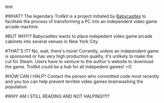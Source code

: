 test

#WHAT?
The legendary Trollkit is a project initiated by [Babycastles](http://babycastles.com/) to facilitate the process of transforming a PC into an independent video game arcade machine.

#BUT WHY!?
Babycastles wants to place indepedent video game arcade cabinets into several venues in New York City.

#THAT'S IT?
No, wait, there's more! Currently, unless an independent game is sponsored or has very high production quality, it's unlikely to make the cut for Steam. Users have to venture to the author's website to download the game. Trollkit could be a hub for all indepedent games! =O

#HOW CAN I HALP?
Contact the person who committed code most recently and you too can help prevent terrible video games brainwashing the population.

#WHY AM I STILL READING AND NOT HALPING!?!?
